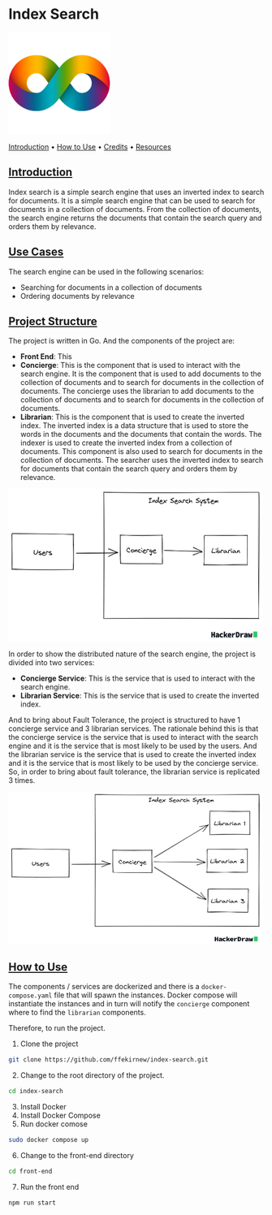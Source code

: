 # Index Search

<img src="./docs/images/logo.png" width="200" height="200">
<p align="left">
  <a href="#introduction">Introduction</a> •
  <a href="#how-to-use">How to Use</a> •
  <a href="#credits">Credits</a> •
  <a href="#resources">Resources</a>
</p>

## [Introduction](#introduction)

Index search is a simple search engine that uses an inverted index to search for documents. It is a simple search engine that can be used to search for documents in a collection of documents. From the collection of documents, the search engine returns the documents that contain the search query and orders them by relevance.

## [Use Cases](#use-cases)

The search engine can be used in the following scenarios:

- Searching for documents in a collection of documents
- Ordering documents by relevance

## [Project Structure](#project-structure)

The project is written in Go. And the components of the project are:

- **Front End**: This
- **Concierge**: This is the component that is used to interact with the search engine. It is the component that is used to add documents to the collection of documents and to search for documents in the collection of documents. The concierge uses the librarian to add documents to the collection of documents and to search for documents in the collection of documents.
- **Librarian**: This is the component that is used to create the inverted index. The inverted index is a data structure that is used to store the words in the documents and the documents that contain the words. The indexer is used to create the inverted index from a collection of documents. This component is also used to search for documents in the collection of documents. The searcher uses the inverted index to search for documents that contain the search query and orders them by relevance.

<img src="./docs/images/drawing-1.png" width="500" height="300">

In order to show the distributed nature of the search engine, the project is divided into two services:

- **Concierge Service**: This is the service that is used to interact with the search engine.
- **Librarian Service**: This is the service that is used to create the inverted index.

And to bring about Fault Tolerance, the project is structured to have 1 concierge service and 3 librarian services. The rationale behind this is that the concierge service is the service that is used to interact with the search engine and it is the service that is most likely to be used by the users. And the librarian service is the service that is used to create the inverted index and it is the service that is most likely to be used by the concierge service. So, in order to bring about fault tolerance, the librarian service is replicated 3 times.

<img src="./docs/images/drawing-2.png" width="500" height="300">

## [How to Use](#how-to-use)

The components / services are dockerized and there is a `docker-compose.yaml` file that will spawn the instances. Docker compose will instantiate the instances and in turn will notify the `concierge` component where to find the `librarian` components.

Therefore, to run the project.

1. Clone the project

```bash
git clone https://github.com/ffekirnew/index-search.git
```

2. Change to the root directory of the project.

```bash
cd index-search
```

3. Install Docker
4. Install Docker Compose
5. Run docker comose

```bash
sudo docker compose up
```

6. Change to the front-end directory

```bash
cd front-end
```

7. Run the front end

```bash
npm run start
```
